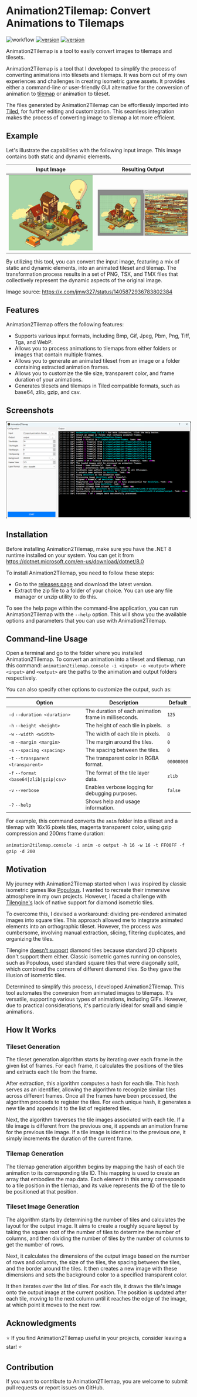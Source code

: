 # Animation2Tilemap: Convert Animations to Tilemaps

![workflow](https://img.shields.io/github/actions/workflow/status/vonhoff/Animation2Tilemap/dotnet.yml)
[![version](https://img.shields.io/badge/version-1.2.0-blue)](https://github.com/vonhoff/Animation2Tilemap/releases)
[![version](https://img.shields.io/badge/license-MIT-blue)](LICENSE)

Animation2Tilemap is a tool to easily convert images to tilemaps and tilesets.

Animation2Tilemap is a tool that I developed to simplify the process of converting animations into tilesets and
tilemaps. It was born out of my own experiences and challenges in creating isometric game assets. It provides either
a command-line or user-friendly GUI alternative for the conversion of animation
to [tilemap](https://doc.mapeditor.org/en/stable/reference/tmx-map-format/) or animation to tileset.

The files generated by Animation2Tilemap can be effortlessly imported into [Tiled](https://www.mapeditor.org/), for
further editing and customization. This seamless integration makes the process of converting image to tilemap a lot more
efficient.

## Example

Let's illustrate the capabilities with the following input image. This image contains both static and dynamic elements.

|        Input Image        |                         Resulting Output                         |
|:-------------------------:|:----------------------------------------------------------------:|
| ![Input image](input.gif) | [![Output image](result.png)](https://example.com/result-source) |

By utilizing this tool, you can convert the input image, featuring a mix of static and dynamic elements, into an
animated tileset and tilemap. The transformation process results in a set of PNG, TSX, and TMX files that collectively
represent the dynamic aspects of the original image.

Image source: https://x.com/jmw327/status/1405872936783802384

## Features

Animation2Tilemap offers the following features:

- Supports various input formats, including Bmp, Gif, Jpeg, Pbm, Png, Tiff, Tga, and WebP.
- Allows you to process animations to tilemaps from either folders or images that contain multiple frames.
- Allows you to generate an animated tileset from an image or a folder containing extracted animation frames.
- Allows you to customize the tile size, transparent color, and frame duration of your animations.
- Generates tilesets and tilemaps in Tiled compatible formats, such as base64, zlib, gzip, and csv.

## Screenshots

![Program screenshot](screenshot.png)

## Installation

Before installing Animation2Tilemap, make sure you have the .NET 8 runtime installed on your system. You can get it
from https://dotnet.microsoft.com/en-us/download/dotnet/8.0

To install Animation2Tilemap, you need to follow these steps:

- Go to the [releases page](https://github.com/vonhoff/Animation2Tilemap/releases) and download the latest version.
- Extract the zip file to a folder of your choice. You can use any file manager or unzip utility to do this.

To see the help page within the command-line application, you can run Animation2Tilemap with the `--help` option. This
will show you the available options and parameters that you can use with Animation2Tilemap.

## Command-line Usage

Open a terminal and go to the folder where you installed Animation2Tilemap. To convert an animation into a tileset and
tilemap, run this command: `animation2tilemap.console -i <input> -o <output>` where `<input>` and `<output>` are the
paths to
the animation and output folders respectively.

You can also specify other options to customize the output, such as:

| Option                                    | Description                                           | Default    |
|-------------------------------------------|-------------------------------------------------------|------------|
| `-d` `--duration <duration>`              | The duration of each animation frame in milliseconds. | `125`      |
| `-h` `--height <height>`                  | The height of each tile in pixels.                    | `8`        |
| `-w` `--width <width>`                    | The width of each tile in pixels.                     | `8`        |
| `-m` `--margin <margin>`                  | The margin around the tiles.                          | `0`        |
| `-s` `--spacing <spacing>`                | The spacing between the tiles.                        | `0`        |
| `-t` `--transparent <transparent>`        | The transparent color in RGBA format.                 | `00000000` |
| `-f` `--format <base64\|zlib\|gzip\|csv>` | The format of the tile layer data.                    | `zlib`     |
| `-v` `--verbose`                          | Enables verbose logging for debugging purposes.       | `false`    |
| `-?` `--help`                             | Shows help and usage information.                     |            |

For example, this command converts the `anim` folder into a tileset and a tilemap with 16x16 pixels tiles, magenta
transparent color, using gzip compression and 200ms frame duration:

`animation2tilemap.console -i anim -o output -h 16 -w 16 -t FF00FF -f gzip -d 200`

## Motivation

My journey with Animation2Tilemap started when I was inspired by classic isometric games
like [Populous](https://en.wikipedia.org/wiki/Populous_(video_game)). I wanted to recreate their immersive atmosphere in
my own projects. However, I faced a challenge with [Tilengine's](https://megamarc.itch.io/tilengine) lack of native
support for diamond isometric tiles.

To overcome this, I devised a workaround: dividing pre-rendered animated images into square tiles. This approach allowed
me to integrate animated elements into an orthographic tileset. However, the process was cumbersome, involving manual
extraction, slicing, filtering duplicates, and organizing the tiles.

Tilengine [doesn't support](https://github.com/megamarc/Tilengine/issues/75) diamond tiles because standard 2D chipsets
don't support them either. Classic isometric games running on consoles, such as Populous, used standard square tiles
that were diagonally split, which combined the corners of different diamond tiles. So they gave the illusion of
isometric tiles.

Determined to simplify this process, I developed Animation2Tilemap. This tool automates the conversion from animated
images to tilemaps. It's versatile, supporting various types of animations, including GIFs. However, due to practical
considerations, it's particularly ideal for small and simple animations.

## How It Works

### Tileset Generation

The tileset generation algorithm starts by iterating over each frame in the given list of frames. For each frame, it
calculates the positions of the tiles and extracts each tile from the frame.

After extraction, this algorithm computes a hash for each tile. This hash serves as an identifier, allowing the
algorithm to recognize similar tiles across different frames. Once all the frames have been processed, the algorithm
proceeds to register the tiles. For each unique hash, it generates a new tile and appends it to the list of registered
tiles.

Next, the algorithm traverses the tile images associated with each tile. If a tile image is different from the
previous one, it appends an animation frame for the previous tile image. If a tile image is identical to the
previous one, it simply increments the duration of the current frame.

### Tilemap Generation

The tilemap generation algorithm begins by mapping the hash of each tile animation to its corresponding tile ID. This
mapping is used to create an array that embodies the map data. Each element in this array corresponds to a tile position
in the tilemap, and its value represents the ID of the tile to be positioned at that position.

### Tileset Image Generation

The algorithm starts by determining the number of tiles and calculates the layout for the output image. It aims to
create a roughly square layout by taking the square root of the number of tiles to determine the number of columns, and
then dividing the number of tiles by the number of columns to get the number of rows.

Next, it calculates the dimensions of the output image based on the number of rows and columns, the size of the tiles,
the spacing between the tiles, and the border around the tiles. It then creates a new image with these dimensions and
sets the background color to a specified transparent color.

It then iterates over the list of tiles. For each tile, it draws the tile's image onto the output image at the current
position. The position is updated after each tile, moving to the next column until it reaches the edge of the image, at
which point it moves to the next row.

## Acknowledgments

⭐ If you find Animation2Tilemap useful in your projects, consider leaving a star! ⭐

## Contribution

If you want to contribute to Animation2Tilemap, you are welcome to submit pull requests or report issues on GitHub.
